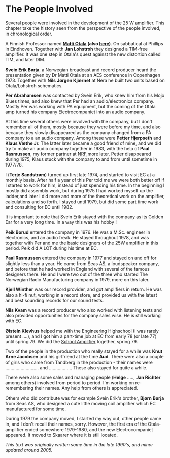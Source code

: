 
# The People Involved

Several people were involved in the development of the 25 W amplifier. This chapter
take the history seen from the perspective of the people involved, in chronological order.

A Finnish Professor named **<a href="http://www.tut.fi/~strategy/otala/">Matti Otala</a>
(also <a href="http://www.otala.com">here</a>)**. On sabbatical at Phillips in
Eindhoven. Together with **Jan Lohstroh** they designed a TIM-free amplifier. It was one step in Otala's quest
against the new distortion called TIM, and
later DIM. 

**Svein Erik Børja**, a Norwegian broadcast and record producer
heard the presentation given by Dr Matti Otala at an AES conference in Copenhagen 1973.
 Together with **Nils Jørgen Kjærnet** at Nera he built two units
based on Otala/Lohstroh schematics. 

**Per Abrahamsen** was contacted by Svein Erik, who knew him from his Mojo
Blues times, and also knew that Per had an audio/electronics company. Mostly Per was
working with PA equipment, but the coming of the Otala amp turned his company
Electrocompaniet into an audio company.

At this time several others were involved with the company, but I don't remember all of
them, mostly because they were before my time, and also because they slowly disappeared as
the company changed from a PA company to a an audio company. Among these were **Petter Hjerpseth** and **Klaus Væthe Jr.** The latter later became a
good friend of mine, and we did try to make an audio company together in 1983, with the
help of <b>Paal Rasmussen</b>, my former partner at <a href="norsk_radiofabrikk.htm">NRF,</a>more later. 
Petter disappeared during 1975, Klaus stuck with
the company to and from until sometime in 1977/78.

I (**Terje Sandstrøm**) turned up first late 1974, and started to
visit EC at a monthly basis. After half a year of this Per told me we were both
better off if I started to work for him, instead of just spending his time. In the
beginning I mostly did assembly work, but during 1975 I had worked myself up the ladder,and later I did more and more of the theoretical work on the amplifier, calculations and so forth. I stayed until 1979, but did some part time work and consulting for EC until 1982.

It is important to note that Svein Erik stayed with the company as its Golden Ear for a very long time. In a way this was his hobby !

**Peik Borud** entered the company in 1976. He was a M.Sc. engineer in
electronics, and an audio freak. He stayed throughout 1978, and was together with
Per and me the basic designers of the 25W amplifier in this period. Peik did A LOT during his time at EC. 

**Paal Rasmussen** entered the company in 1977 and stayed on and off for slightly
less than a year.  He came from Seas AS, a loudspeaker company, and before that he had worked in England with several of the famous designers there.  He and I were two out of the three who started The Norwegian Radio
Manufacturing company in 1979, more on this later.

**Kjell Winther** was our record provider, and got amplifiers in
return. He was also a hi-fi nut, working in a record store, and provided us with the
latest and best sounding records for our sound tests.

**Nils Kvam** was a record producer who also worked with listening tests
and also provided opportunities for the company sales wise. He is still working with EC.

**Øistein Klevhus** helped me with the Engineering Highschool
(I was rarely present ....), and I got
him a part-time job at EC from early 78 (or late 77) until spring 79. We did the  [School Amplifier](schoolamplifier.md) together, spring 79.

Two of the people in the production who really stayed for a while was **Knut Arne
Jacobsen** and his girlfriend at the time **Aud**. There were
also a couple of girls who came from Tandberg in the production - their names were
.......................... and .................. These also stayed for quite a
while.

There were also some sales and managing people (**Helge** ....., **Jan
Richter** among others) involved from period to period. I'm working on
re-remembering their names. Any help from others is appreciated.

Others who did contribute was for example Svein Erik's brother, **Bjørn Børja**
from Seas AS, who designed a cute little moving coil amplifier which EC manufactured for
some time.  

During 1979 the company moved, I started my way out, other people came in, and I don't
recall their names, sorry. However, the first era of the Otala- amplifier ended somewhere
1979-1980, and the new Electrocompaniet appeared. It moved to Skaarer where it is still
located.

*This text was originally written some time in the late 1990's, and minor updated around 2005.*
